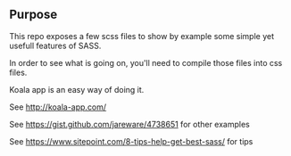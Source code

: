 ## Purpose 

This repo exposes a few scss files to show by example some simple yet usefull features of SASS.

In order to see what is going on, you'll need to compile those files into css files.

Koala app is an easy way of doing it.

See http://koala-app.com/

See https://gist.github.com/jareware/4738651 for other examples 

See https://www.sitepoint.com/8-tips-help-get-best-sass/ for tips 